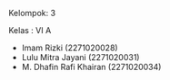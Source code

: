 Kelompok: 3

Kelas   : VI A
- Imam Rizki (2271020028)
- Lulu Mitra Jayani (2271020031)
- M. Dhafin Rafi Khairan (2271020034)
